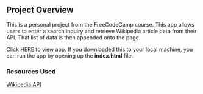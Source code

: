 ## Project Overview
This is a personal project from the FreeCodeCamp course. This app allows users to enter a search inquiry and retrieve Wikipedia article data from their API. That list of data is then appended onto the page.

Click <a href="https://envincebal.github.io/wikipedia-app/">HERE</a> to view app. If you downloaded this to your local machine, you can run the app by opening up the **index.html** file.

### Resources Used
<a href="https://www.mediawiki.org/wiki/API:Main_page">Wikipedia API</a>
